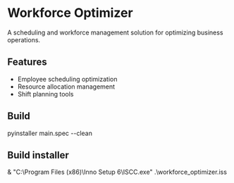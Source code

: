 # Workforce Optimizer

A scheduling and workforce management solution for optimizing business operations.

## Features

- Employee scheduling optimization
- Resource allocation management
- Shift planning tools

## Build

pyinstaller main.spec --clean

## Build installer

& "C:\Program Files (x86)\Inno Setup 6\ISCC.exe" .\workforce_optimizer.iss

